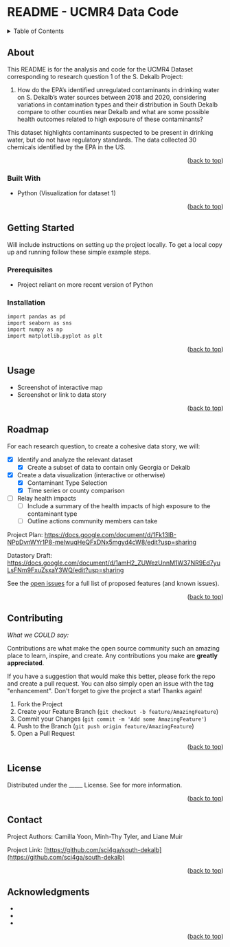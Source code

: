 # README - UCMR4 Data Code


<!-- TABLE OF CONTENTS -->
<details>
  <summary>Table of Contents</summary>
  <ol>
    <li>
      <a href="#about-the-project">About The Project</a>
      <ul>
        <li><a href="#built-with">Built With</a></li>
      </ul>
    </li>
    <li>
      <a href="#getting-started">Getting Started</a>
      <ul>
        <li><a href="#prerequisites">Prerequisites</a></li>
        <li><a href="#installation">Installation</a></li>
      </ul>
    </li>
    <li><a href="#usage">Usage</a></li>
    <li><a href="#roadmap">Roadmap</a></li>
    <li><a href="#contributing">Contributing</a></li>
    <li><a href="#license">License</a></li>
    <li><a href="#contact">Contact</a></li>
    <li><a href="#acknowledgments">Acknowledgments</a></li>
  </ol>
</details>


<!-- ABOUT THE PROJECT -->
## About

This README is for the analysis and code for the UCMR4 Dataset corresponding to research question 1 of the S. Dekalb Project:


1. How do the EPA’s identified unregulated contaminants in drinking water on S. Dekalb’s water sources between 2018 and 2020, considering variations in contamination types and their distribution in South Dekalb compare to other counties near Dekalb and what are some possible health outcomes related to high exposure of these contaminants?

This dataset highlights contaminants suspected to
be present in drinking water, but do not have
regulatory standards. The data collected 30
chemicals identified by the EPA in the US.

<p align="right">(<a href="#readme-top">back to top</a>)</p>
 


### Built With

- Python (Visualization for dataset 1)

<p align="right">(<a href="#readme-top">back to top</a>)</p>



<!-- GETTING STARTED -->
## Getting Started

Will include instructions on setting up the project locally.
To get a local copy up and running follow these simple example steps.

### Prerequisites

* Project reliant on more recent version of Python

### Installation

```R
import pandas as pd
import seaborn as sns
import numpy as np
import matplotlib.pyplot as plt
```

<p align="right">(<a href="#readme-top">back to top</a>)</p>



<!-- USAGE EXAMPLES -->
## Usage

- Screenshot of interactive map
- Screenshot or link to data story

<p align="right">(<a href="#readme-top">back to top</a>)</p>



<!-- ROADMAP -->
## Roadmap

For each research question, to create a cohesive data story, we will:
- [x] Identify and analyze the relevant dataset
    - [x] Create a subset of data to contain only Georgia or Dekalb
- [x] Create a data visualization (interactive or otherwise)
    - [x] Contaminant Type Selection
    - [x] Time series or county comparison
- [ ] Relay health impacts
    - [ ] Include a summary of the health impacts of high exposure to the contaminant type
    - [ ] Outline actions community members can take
     
Project Plan: https://docs.google.com/document/d/1Fk13lB-NPpDvnWYr1P8-melwuqHeQFxDNx5mgyd4cW8/edit?usp=sharing

Datastory Draft: https://docs.google.com/document/d/1amH2_ZUWezUnnM1W37NR9Ed7yuLsFNm9FxuZsxaY3WQ/edit?usp=sharing

See the [open issues](https://github.com/sci4ga/south-dekalb/issues) for a full list of proposed features (and known issues).

<p align="right">(<a href="#readme-top">back to top</a>)</p>



<!-- CONTRIBUTING -->
## Contributing

*What we COULD say:*

Contributions are what make the open source community such an amazing place to learn, inspire, and create. Any contributions you make are **greatly appreciated**.

If you have a suggestion that would make this better, please fork the repo and create a pull request. You can also simply open an issue with the tag "enhancement".
Don't forget to give the project a star! Thanks again!

1. Fork the Project
2. Create your Feature Branch (`git checkout -b feature/AmazingFeature`)
3. Commit your Changes (`git commit -m 'Add some AmazingFeature'`)
4. Push to the Branch (`git push origin feature/AmazingFeature`)
5. Open a Pull Request

<p align="right">(<a href="#readme-top">back to top</a>)</p>



<!-- LICENSE -->
## License

Distributed under the _____ License. See  for more information.

<p align="right">(<a href="#readme-top">back to top</a>)</p>



<!-- CONTACT -->
## Contact

Project Authors: Camilla Yoon, Minh-Thy Tyler, and Liane Muir

Project Link: [https://github.com/sci4ga/south-dekalb](https://github.com/sci4ga/south-dekalb)

<p align="right">(<a href="#readme-top">back to top</a>)</p>



<!-- ACKNOWLEDGMENTS -->
## Acknowledgments

* []()
* []()
* []()

<p align="right">(<a href="#readme-top">back to top</a>)</p>

